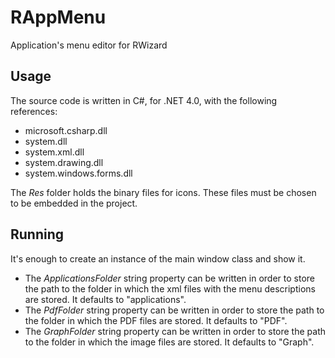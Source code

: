 RAppMenu
========

Application's menu editor for RWizard

Usage
-----

The source code is written in C#, for .NET 4.0, with the following references:


- microsoft.csharp.dll
- system.dll
- system.xml.dll
- system.drawing.dll
- system.windows.forms.dll


The *Res* folder holds the binary files for icons. These files must be chosen to be embedded in the project.

Running
-------

It's enough to create an instance of the main window class and show it.
- The *ApplicationsFolder* string property can be written in order to store the path to the folder in which the xml files with the menu descriptions are stored. It defaults to "applications".
- The *PdfFolder* string property can be written in order to store the path to the folder in which the PDF files are stored. It defaults to "PDF".
- The *GraphFolder* string property can be written in order to store the path to the folder in which the image files are stored. It defaults to "Graph".
